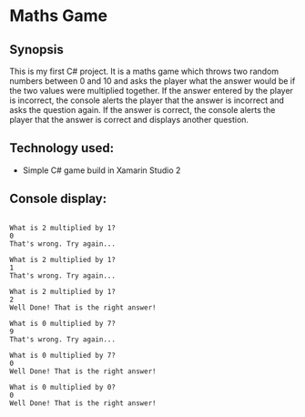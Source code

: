 Maths Game
======================

Synopsis
-----

This is my first C# project. It is a maths game which throws two random numbers between 0 and 10 and asks the player what the answer would be if the two values were multiplied together. If the answer entered by the player is incorrect, the console alerts the player that the answer is incorrect and asks the question again. If the answer is correct, the console alerts the player that the answer is correct and displays another question.

Technology used:
------

* Simple C# game build in Xamarin Studio 2

Console display:
------
```

What is 2 multiplied by 1?
0
That's wrong. Try again...

What is 2 multiplied by 1?
1 
That's wrong. Try again...

What is 2 multiplied by 1?
2
Well Done! That is the right answer!

What is 0 multiplied by 7?
9
That's wrong. Try again...

What is 0 multiplied by 7?
0
Well Done! That is the right answer!

What is 0 multiplied by 0?
0
Well Done! That is the right answer!
```
